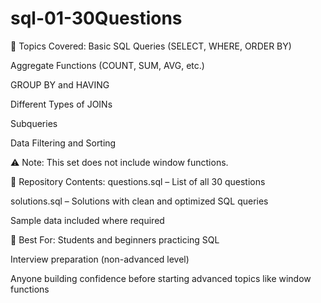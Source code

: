 # sql-01-30Questions
📌 Topics Covered:
Basic SQL Queries (SELECT, WHERE, ORDER BY)

Aggregate Functions (COUNT, SUM, AVG, etc.)

GROUP BY and HAVING

Different Types of JOINs

Subqueries

Data Filtering and Sorting

⚠️ Note: This set does not include window functions.

📂 Repository Contents:
questions.sql – List of all 30 questions

solutions.sql – Solutions with clean and optimized SQL queries

Sample data included where required

🧠 Best For:
Students and beginners practicing SQL

Interview preparation (non-advanced level)

Anyone building confidence before starting advanced topics like window functions

